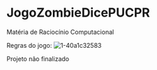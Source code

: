 # JogoZombieDicePUCPR
Matéria de Raciocínio Computacional

Regras do jogo: 
![1-40a1c32583](https://github.com/Thzzao/JogoZombieDicePUCPR/assets/95200381/e8cd3e83-6686-4fca-ac62-2c3bbc688a4d)

Projeto não finalizado
